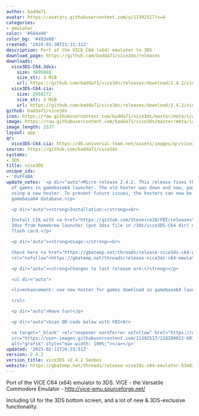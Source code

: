 ```yaml
---
author: badda71
avatar: https://avatars.githubusercontent.com/u/11392517?v=4
categories:
- emulator
color: '#584a99'
color_bg: '#493e80'
created: '2019-03-30T21:31:31Z'
description: Port of the VICE C64 (x64) emulator to 3DS
download_page: https://github.com/badda71/vice3ds/releases
downloads:
  vice3DS-C64.3dsx:
    size: 3895088
    size_str: 3 MiB
    url: https://github.com/badda71/vice3ds/releases/download/2.4.2/vice3DS-C64.3dsx
  vice3DS-C64.cia:
    size: 2958272
    size_str: 2 MiB
    url: https://github.com/badda71/vice3ds/releases/download/2.4.2/vice3DS-C64.cia
github: badda71/vice3ds
icon: https://raw.githubusercontent.com/badda71/vice3ds/master/meta/icon_3ds_C64.png
image: https://raw.githubusercontent.com/badda71/vice3ds/master/meta/icon_3ds_C64.png
image_length: 2537
layout: app
qr:
  vice3DS-C64.cia: https://db.universal-team.net/assets/images/qr/vice3ds-c64-cia.png
source: https://github.com/badda71/vice3ds
systems:
- 3DS
title: vice3DS
unique_ids:
- '0xFF4BA'
update_notes: '<p dir="auto">Micro release 2.4.2. This release fixes the download
  of games in gamebase64 launcher. The old hoster was down and now, games are downloaded
  using a new hoster. To prevent future issues, the hosters can now be defined in
  gamebase64 database.</p>

  <p dir="auto"><strong>Installation:</strong><br>

  Install CIA with <a href="https://github.com/Steveice10/FBI/releases">FBI</a>, run
  3dsx from homebrew launcher (put 3dsx file in /3ds/vice3DS-C64 dir) or run 3ds from
  flash card.</p>

  <p dir="auto"><strong>Usage:</strong><br>

  Check here <a href="https://gbatemp.net/threads/release-vice3ds-c64-emulator.534830/"
  rel="nofollow">https://gbatemp.net/threads/release-vice3ds-c64-emulator.534830/</a></p>

  <p dir="auto"><strong>Changes to last release are:</strong></p>

  <ul dir="auto">

  <li>enhancement: use new hoster for games download in gamebase64 launcher</li>

  </ul>

  <p dir="auto">Have fun!</p>

  <p dir="auto">Scan QR-code below with FBI<br>

  <a target="_blank" rel="noopener noreferrer nofollow" href="https://user-images.githubusercontent.com/11392517/218280012-60704442-0764-4117-ba4f-89828809bb60.png"><img
  src="https://user-images.githubusercontent.com/11392517/218280012-60704442-0764-4117-ba4f-89828809bb60.png"
  alt="grafik" style="max-width: 100%;"></a></p>'
updated: '2023-02-11T20:33:51Z'
version: 2.4.2
version_title: vice3DS v2.4.2 Senbei
website: https://gbatemp.net/threads/release-vice3ds-c64-emulator.534830/
---
```

Port of the VICE C64 (x64) emulator to 3DS. VICE - the Versatile Commodore Emulator - http://vice-emu.sourceforge.net/

Including UI for the 3DS bottom screen, and a lot of new & 3DS-exclusive functionality.